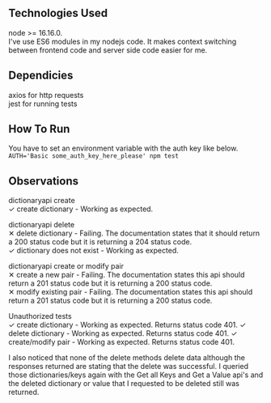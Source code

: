 ## Technologies Used

node >= 16.16.0.  
I've use ES6 modules in my nodejs code. It makes context switching between frontend code and server side code easier for me.

## Dependicies
axios for http requests    
jest for running tests  

## How To Run
You have to set an environment variable with the auth key like below.   
```AUTH='Basic some_auth_key_here_please' npm test```

## Observations   
dictionaryapi create  
  ✓ create dictionary - Working as expected.  
  
dictionaryapi delete  
  ✕ delete dictionary - Failing. The documentation states that it should return a 200 status code but it is returning a 204 status code.  
  ✓ dictionary does not exist - Working as expected.  
  
dictionaryapi create or modify pair  
  ✕ create a new pair - Failing. The documentation states this api should return a 201 status code but it is returning a 200 status code.  
  ✕ modify existing pair - Failing. The documentation states this api should return a 201 status code but it is returning a 200 status code. 
  
Unauthorized tests  
  ✓ create dictionary - Working as expected. Returns status code 401. 
  ✓ delete dictionary - Working as expected. Returns status code 401. 
  ✓ create/modify pair - Working as expected. Returns status code 401. 

I also noticed that none of the delete methods delete data although the responses returned are stating that the delete was successful. I queried those dictionaries/keys again with the Get all Keys and Get a Value api's and the deleted dictionary or value that I requested to be deleted still was returned.
